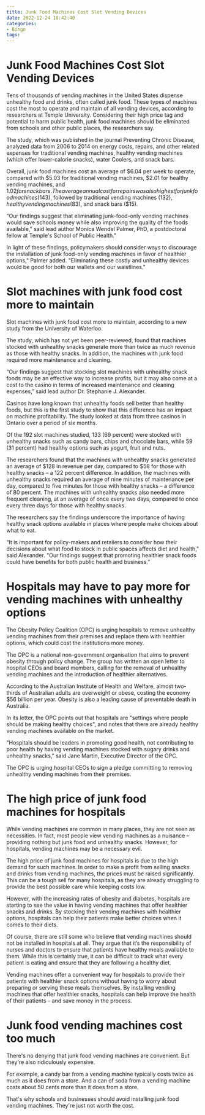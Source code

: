 ```yaml
---
title: Junk Food Machines Cost Slot Vending Devices 
date: 2022-12-24 18:42:40
categories:
- Bingo
tags:
---
```



#  Junk Food Machines Cost Slot Vending Devices 

Tens of thousands of vending machines in the United States dispense unhealthy food and drinks, often called junk food. These types of machines cost the most to operate and maintain of all vending devices, according to researchers at Temple University. Considering their high price tag and potential to harm public health, junk food machines should be eliminated from schools and other public places, the researchers say.

The study, which was published in the journal Preventing Chronic Disease, analyzed data from 2006 to 2014 on energy costs, repairs, and other related expenses for traditional vending machines, healthy vending machines (which offer lower-calorie snacks), water Coolers, and snack bars.

Overall, junk food machines cost an average of $6.04 per week to operate, compared with $5.03 for traditional vending machines, $2.01 for healthy vending machines, and $1.02 for snack bars. The average annual cost for repairs was also highest for junk food machines ($143), followed by traditional vending machines ($132), healthy vending machines ($83), and snack bars ($15). 

"Our findings suggest that eliminating junk-food-only vending machines would save schools money while also improving the quality of the foods available," said lead author Monica Wendel Palmer, PhD, a postdoctoral fellow at Temple's School of Public Health."

In light of these findings, policymakers should consider ways to discourage the installation of junk food-only vending machines in favor of healthier options," Palmer added. "Eliminating these costly and unhealthy devices would be good for both our wallets and our waistlines."

#  Slot machines with junk food cost more to maintain 

Slot machines with junk food cost more to maintain, according to a new study from the University of Waterloo.

The study, which has not yet been peer-reviewed, found that machines stocked with unhealthy snacks generate more than twice as much revenue as those with healthy snacks. In addition, the machines with junk food required more maintenance and cleaning.

“Our findings suggest that stocking slot machines with unhealthy snack foods may be an effective way to increase profits, but it may also come at a cost to the casino in terms of increased maintenance and cleaning expenses,” said lead author Dr. Stephanie J. Alexander.

Casinos have long known that unhealthy foods sell better than healthy foods, but this is the first study to show that this difference has an impact on machine profitability. The study looked at data from three casinos in Ontario over a period of six months.

Of the 192 slot machines studied, 133 (69 percent) were stocked with unhealthy snacks such as candy bars, chips and chocolate bars, while 59 (31 percent) had healthy options such as yogurt, fruit and nuts.

The researchers found that the machines with unhealthy snacks generated an average of $128 in revenue per day, compared to $58 for those with healthy snacks – a 122 percent difference. In addition, the machines with unhealthy snacks required an average of nine minutes of maintenance per day, compared to five minutes for those with healthy snacks – a difference of 80 percent. The machines with unhealthy snacks also needed more frequent cleaning, at an average of once every two days, compared to once every three days for those with healthy snacks.

The researchers say the findings underscore the importance of having healthy snack options available in places where people make choices about what to eat.

“It is important for policy-makers and retailers to consider how their decisions about what food to stock in public spaces affects diet and health," said Alexander. "Our findings suggest that promoting healthier snack foods could have benefits for both public health and business."

#  Hospitals may have to pay more for vending machines with unhealthy options 

The Obesity Policy Coalition (OPC) is urging hospitals to remove unhealthy vending machines from their premises and replace them with healthier options, which could cost the institutions more money.

The OPC is a national non-government organisation that aims to prevent obesity through policy change. The group has written an open letter to hospital CEOs and board members, calling for the removal of unhealthy vending machines and the introduction of healthier alternatives.

According to the Australian Institute of Health and Welfare, almost two-thirds of Australian adults are overweight or obese, costing the economy $56 billion per year. Obesity is also a leading cause of preventable death in Australia.

In its letter, the OPC points out that hospitals are "settings where people should be making healthy choices", and notes that there are already healthy vending machines available on the market.

"Hospitals should be leaders in promoting good health, not contributing to poor health by having vending machines stocked with sugary drinks and unhealthy snacks," said Jane Martin, Executive Director of the OPC.

The OPC is urging hospital CEOs to sign a pledge committing to removing unhealthy vending machines from their premises.

#  The high price of junk food machines for hospitals 

While vending machines are common in many places, they are not seen as necessities. In fact, most people view vending machines as a nuisance – providing nothing but junk food and unhealthy snacks. However, for hospitals, vending machines may be a necessary evil.

The high price of junk food machines for hospitals is due to the high demand for such machines. In order to make a profit from selling snacks and drinks from vending machines, the prices must be raised significantly. This can be a tough sell for many hospitals, as they are already struggling to provide the best possible care while keeping costs low.

However, with the increasing rates of obesity and diabetes, hospitals are starting to see the value in having vending machines that offer healthier snacks and drinks. By stocking their vending machines with healthier options, hospitals can help their patients make better choices when it comes to their diets.

Of course, there are still some who believe that vending machines should not be installed in hospitals at all. They argue that it’s the responsibility of nurses and doctors to ensure that patients have healthy meals available to them. While this is certainly true, it can be difficult to track what every patient is eating and ensure that they are following a healthy diet.

Vending machines offer a convenient way for hospitals to provide their patients with healthier snack options without having to worry about preparing or serving these meals themselves. By installing vending machines that offer healthier snacks, hospitals can help improve the health of their patients – and save money in the process.

#  Junk food vending machines cost too much

There's no denying that junk food vending machines are convenient. But they're also ridiculously expensive.

For example, a candy bar from a vending machine typically costs twice as much as it does from a store. And a can of soda from a vending machine costs about 50 cents more than it does from a store.

That's why schools and businesses should avoid installing junk food vending machines. They're just not worth the cost.